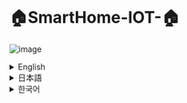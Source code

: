 # 🏠SmartHome-IOT-🏠
![image](https://github.com/user-attachments/assets/b8b277c0-ebb1-4e1f-92f9-6427ce5d04a8)
<details>
  <summary>English</summary>
  <div>
  <h3>Instance</h3>
</div>
<div>
  As demand for smart IoT products increases,
  “Can’t we use IoT products at a low price?” at home, too. 
  I started this project with an idea.
</div>
<div>
  <h3>Content</h3>
</div>
<div>
- Various products are transformed into IOT as a modification of existing home appliances and managed with one app through Wi-Fi communication.
<br>
- Includes a total of 6 functions: <br>
  door open detection, remote control operation, home CCTV, gas field lock in case of emergency, power strip and lighting on/off
</div>
  <h3>Period</h3>
<div>
  2022.08.01 ~ 2023.05.31
</div>
  <h3>Number of participants</h3>
<div>
  5-person development
</div>
  <h3>Role</h3>
<div>
- Sensor on-off coding(Power strip, LED, Door)
  <br>
- Full Circuit design
</div>
  <h3>Technology used</h3>
<div>
WIFI communication, sensor sensing, Arduino, App Inventor, Firebase, Raspberry Pi
</div>
</details>


<details>
  <summary>日本語</summary>
<div>
<h3>きっかけ</h3>
</div>
<div>
スマートIoT製品の需要が高まる中、家庭でもIoT製品を「低価格で利用できないか」を考えるためにこのプロジェクトをスタート。
</div>
<div>
<h3>内容</h3>
</div>
<div>
- 従来の家電製品の変形でさまざまな製品をIOT化し、Wi-Fi通信を通じて１つのアプリで管理。<br>
- ドアの開き感知、リモコン作動、ホームCCTV、緊急時ガス栓ロック、電源タップと照明on/offの「計6つの機能を含む」
</div>
<h3>期間</h3>
<div>
2022.08.01 ~ 2023.05.31
</div>
<h3>参加人数</h3>
<div>
5人開発
</div>
<h3>私の役割</h3>
<div>
- Wi-Fi連動のための制御プログラムの併合及びFirebaseアップロード(オープンソース活用)
<br>
- 全体的な回路設計
</div>
<h3>使用技術
</h3>
<div>
WIFI通信、センサーセンシング、Arduino、App Inventor、Firebase、Raspberry Pi
</div>
</details>


<details>
  <summary>한국어</summary>
  <div>
<div>
  <h3>계기</h3>
</div>
<div>
  스마트 IoT 제품의 수요가 높아지는 가운데,<br>
  가정에서도 IoT 제품을 「저렴한 가격으로 이용할 수 없을까」라는 생각이 들어 이 프로젝트를 시작함.
</div>
<div>
  <h3>내용</h3>
</div>
<div>
- 기존 가전제품의 변형으로 다양한 제품을 IOT화하여 Wi-Fi 통신을 통해 하나의 앱으로 관리.
<br>
- 도어 열림감지, 리모컨 작동, 홈CCTV, 긴급시 가스전 잠금, 멀티탭과 조명 on/off 의 "총 6가지 기능 포함"
</div>
  <h3>기간</h3>
<div>
  2022.08.01 ~ 2023.05.31
</div>
  <h3>참여인원</h3>
<div>
  5인 개발
</div>
  <h3>역할</h3>
<div>
- Wi-Fi 연동을 위한 제어 프로그램 병합 및 Firebase 업로드(오픈소스 활용)
  <br>
- 전반적인 회로 설계
</div>
  <h3>사용기술</h3>
<div>
WIFI통신, 센서센싱, Arduino, App Inventor, Firebase, Raspberry Pi
</div>
</details>





